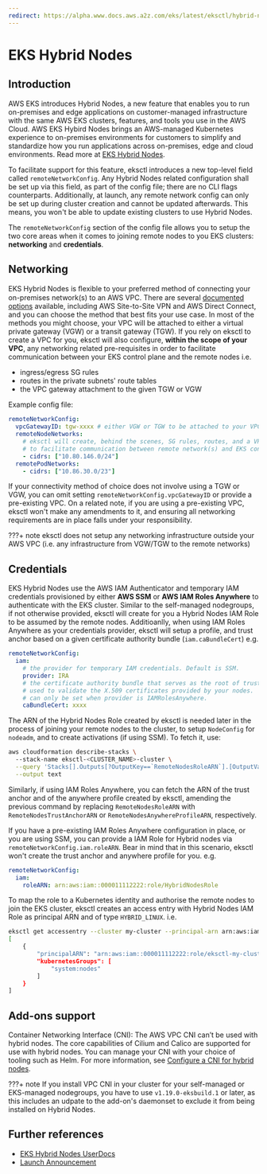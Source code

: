 ```yaml
---
redirect: https://alpha.www.docs.aws.a2z.com/eks/latest/eksctl/hybrid-nodes.html
---
```

# EKS Hybrid Nodes

## Introduction

AWS EKS introduces Hybrid Nodes, a new feature that enables you to run on-premises and edge applications on customer-managed infrastructure with the same AWS EKS clusters, features, and tools you use in the AWS Cloud. AWS EKS Hybird Nodes brings an AWS-managed Kubernetes experience to on-premises environments for customers to simplify and standardize how you run applications across on-premises, edge and cloud environments. Read more at [EKS Hybrid Nodes][eks-hybrid-nodes].

To facilitate support for this feature, eksctl introduces a new top-level field called `remoteNetworkConfig`. Any Hybrid Nodes related configuration shall be set up via this field, as part of the config file; there are no CLI flags counterparts. Additionally, at launch, any remote network config can only be set up during cluster creation and cannot be updated afterwards. This means, you won't be able to update existing clusters to use Hybrid Nodes. 

The `remoteNetworkConfig` section of the config file allows you to setup the two core areas when it comes to joining remote nodes to you EKS clusters: **networking** and **credentials**.  

## Networking

EKS Hybrid Nodes is ﬂexible to your preferred method of connecting your on-premises network(s) to an AWS VPC. There are several [documented options](https://docs.aws.amazon.com/whitepapers/latest/aws-vpc-connectivity-options/network-to-amazon-vpc-connectivity-options.html) available, including AWS Site-to-Site VPN and AWS Direct Connect, and you can choose the method that best fits your use case. In most of the methods you might choose, your VPC will be attached to either a virtual private gateway (VGW) or a transit gateway (TGW). If you rely on eksctl to create a VPC for you, eksctl will also configure, **within the scope of your VPC**, any networking related pre-requisites in order to facilitate communication between your EKS control plane and the remote nodes i.e.

- ingress/egress SG rules
- routes in the private subnets' route tables
- the VPC gateway attachment to the given TGW or VGW

Example config file:
 
```yaml
remoteNetworkConfig:
  vpcGatewayID: tgw-xxxx # either VGW or TGW to be attached to your VPC
  remoteNodeNetworks:
    # eksctl will create, behind the scenes, SG rules, routes, and a VPC gateway attachment,
    # to facilitate communication between remote network(s) and EKS control plane, via the attached gateway
    - cidrs: ["10.80.146.0/24"]
  remotePodNetworks:
    - cidrs: ["10.86.30.0/23"]
```

If your connectivity method of choice does not involve using a TGW or VGW, you can omit setting `remoteNetworkConfig.vpcGatewayID` or provide a pre-existing VPC. On a related note, if you are using a pre-existing VPC, eksctl won't make any amendments to it, and ensuring all networking requirements are in place falls under your responsibility.

???+ note
    eksctl does not setup any networking infrastructure outside your AWS VPC (i.e. any infrastructure from VGW/TGW to the remote networks)

## Credentials

EKS Hybrid Nodes use the AWS IAM Authenticator and temporary IAM credentials provisioned by either **AWS SSM** or **AWS IAM Roles Anywhere**
to authenticate with the EKS cluster. Similar to the self-managed nodegroups, if not otherwise provided, eksctl will create for you a Hybrid Nodes IAM Role to be assumed by the remote nodes. Additioanlly, when using IAM Roles Anywhere as your credentials provider, eksctl will setup a profile, and trust anchor based on a given certificate authority bundle (`iam.caBundleCert`) e.g.

```yaml
remoteNetworkConfig:
  iam:
    # the provider for temporary IAM credentials. Default is SSM.
    provider: IRA
    # the certificate authority bundle that serves as the root of trust,
    # used to validate the X.509 certificates provided by your nodes.
    # can only be set when provider is IAMRolesAnywhere.
    caBundleCert: xxxx
```

The ARN of the Hybrid Nodes Role created by eksctl is needed later in the process of joining your remote nodes to the cluster, to setup `NodeConfig` for `nodeadm`, and to create activations (if using SSM). To fetch it, use:

```bash
aws cloudformation describe-stacks \        
  --stack-name eksctl-<CLUSTER_NAME>-cluster \
  --query 'Stacks[].Outputs[?OutputKey==`RemoteNodesRoleARN`].[OutputValue]' \
  --output text
```

Similarly, if using IAM Roles Anywhere, you can fetch the ARN of the trust anchor and of the anywhere profile created by eksctl, amending the previous command by replacing `RemoteNodesRoleARN` with `RemoteNodesTrustAnchorARN` or `RemoteNodesAnywhereProfileARN`, respectively.

If you have a pre-existing IAM Roles Anywhere configuration in place, or you are using SSM, you can provide a IAM Role for Hybrid nodes via `remoteNetworkConfig.iam.roleARN`. Bear in mind that in this scenario, eksctl won't create the trust anchor and anywhere profile for you. e.g. 

```yaml
remoteNetworkConfig:
  iam:
    roleARN: arn:aws:iam::000011112222:role/HybridNodesRole
```

To map the role to a Kubernetes identity and authorise the remote nodes to join the EKS cluster, eksctl creates an access entry with Hybrid Nodes IAM Role as principal ARN and of type `HYBRID_LINUX`. i.e.

```bash
eksctl get accessentry --cluster my-cluster --principal-arn arn:aws:iam::000011112222:role/eksctl-my-cluster-clust-HybridNodesSSMRole-XiIAg0d29PkO --output json
[
    {
        "principalARN": "arn:aws:iam::000011112222:role/eksctl-my-cluster-clust-HybridNodesSSMRole-XiIAg0d29PkO",
        "kubernetesGroups": [
            "system:nodes"
        ]
    }
]
```

## Add-ons support

Container Networking Interface (CNI): The AWS VPC CNI can’t be used with hybrid nodes. The core capabilities of Cilium and Calico are supported for use with hybrid nodes. You can manage your CNI with your choice of tooling such as Helm. For more information, see [Configure a CNI for hybrid nodes](https://docs.aws.amazon.com/eks/latest/userguide/hybrid-nodes-cni.html).

???+ note
    If you install VPC CNI in your cluster for your self-managed or EKS-managed nodegroups, you have to use `v1.19.0-eksbuild.1` or later, as this includes an udpate to the add-on's daemonset to exclude it from being installed on Hybrid Nodes.

## Further references

- [EKS Hybrid Nodes UserDocs][eks-hybrid-nodes]
- [Launch Announcement][launch-announcement]

[eks-hybrid-nodes]: https://docs.aws.amazon.com/eks/latest/userguide/hybrid-nodes-overview.html
[launch-announcement]: https://aws.amazon.com/about-aws/whats-new/2024/12/amazon-eks-hybrid-nodes